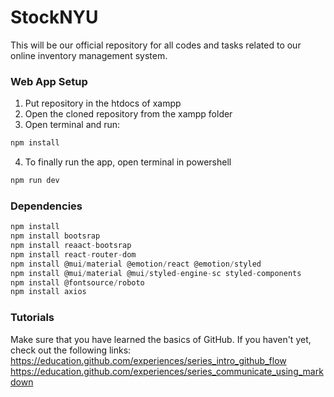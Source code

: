 # StockNYU

This will be our official repository for all codes and tasks related to our online inventory management system.

### Web App Setup
1. Put repository in the htdocs of xampp
2. Open the cloned repository from the xampp folder
3. Open terminal and run:
```javascript
npm install
```
4. To finally run the app, open terminal in powershell  
```javascript
npm run dev
```

### Dependencies
```javascript
npm install
npm install bootsrap
npm install reaact-bootsrap
npm install react-router-dom
npm install @mui/material @emotion/react @emotion/styled
npm install @mui/material @mui/styled-engine-sc styled-components
npm install @fontsource/roboto
npm install axios
```

### Tutorials

Make sure that you have learned the basics of GitHub. If you haven't yet, check out the following links:
https://education.github.com/experiences/series_intro_github_flow
https://education.github.com/experiences/series_communicate_using_markdown


